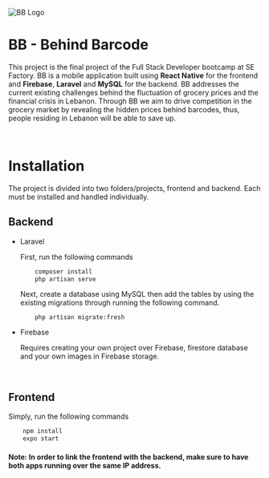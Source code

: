 <!-- Banner -->
![BB Logo](https://firebasestorage.googleapis.com/v0/b/behind-barcode.appspot.com/o/images%2FgithubReadmeBanner.jpg?alt=media&token=a7442bac-9814-433f-badc-85b0fe8b2777)

<!-- Title -->
# BB - Behind Barcode

<!-- Project description -->
This project is the final project of the Full Stack Developer bootcamp at SE Factory. BB is a mobile application built using **React Native** for the frontend and **Firebase**, **Laravel** and **MySQL** for the backend. BB addresses the current existing challenges behind the fluctuation of grocery prices and the financial crisis in Lebanon. Through BB we aim to drive competition in the grocery market by revealing the hidden prices behind barcodes, thus, people residing in Lebanon will be able to save up. 

<br>

# Installation

The project is divided into two folders/projects, frontend and backend. Each must be installed and handled individually.

## Backend
* Laravel
    
    First, run the following commands
    ```bash
        composer install
        php artisan serve
    ```

    Next, create a database using MySQL then add the tables by using the existing migrations through running the following command.
    ```
        php artisan migrate:fresh
    ```

* Firebase
  
    Requires creating your own project over Firebase, firestore database and your own images in Firebase storage.

<br>

## Frontend
Simply, run the following commands
```bash
    npm install
    expo start
```

#### **Note:** In order to link the frontend with the backend, make sure to have both apps running over the same IP address.
